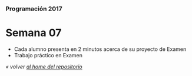 ### Programación 2017
# Semana 07
* Cada alumno presenta en 2 minutos acerca de su proyecto de Examen
* Trabajo práctico en Examen

*« volver [al home del repositorio](https://github.com/Franzel/UDD_Programacion_2017_1sem)*
